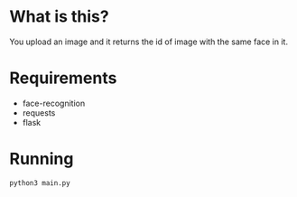 # What is this?
You upload an image and it returns the id of image with the same
face in it.

# Requirements
 - face-recognition
 - requests
 - flask

# Running
`python3 main.py`

